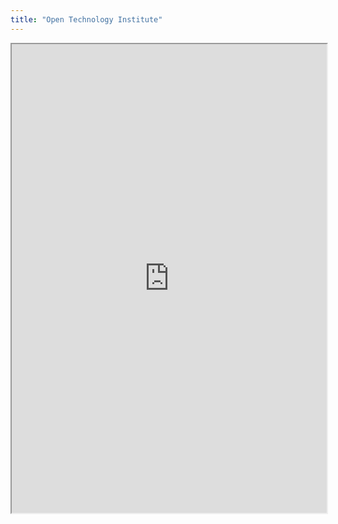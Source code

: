 ```yaml
---
title: "Open Technology Institute"
---
```



<iframe height="750" width="100%" src="https://ewelton.github.io/ktest/wiki.html#Open%20Technology%20Institute"></iframe>
